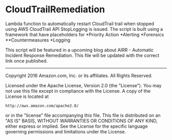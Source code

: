 # CloudTrailRemediation
Lambda function to automatically restart CloudTrail trail when stopped using AWS CloudTrail API StopLogging is issued.
The script is built using a framework that have placeholders for
*Priority Action
*Alerting
*Forensics
**Countermeasures
*Logging

This script will be featured in a upcoming blog about AIRR - Automatic Incident Response Remediation. This file will be updated with the correct link once published.



***

Copyright 2016 Amazon.com, Inc. or its affiliates. All Rights Reserved.

Licensed under the Apache License, Version 2.0 (the "License"). You may not use this file except in compliance with the License. A copy of the License is located at

    http://aws.amazon.com/apache2.0/

or in the "license" file accompanying this file. This file is distributed on an "AS IS" BASIS, WITHOUT WARRANTIES OR CONDITIONS OF ANY KIND, either express or implied. See the License for the specific language governing permissions and limitations under the License.

